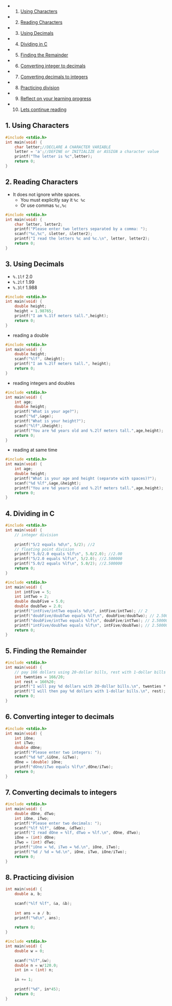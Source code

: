 <!-- vscode-markdown-toc -->
* 1. [Using Characters](#UsingCharacters)
* 2. [Reading Characters](#ReadingCharacters)
* 3. [Using Decimals](#UsingDecimals)
* 4. [Dividing in C](#DividinginC)
* 5. [Finding the Remainder](#FindingtheRemainder)
* 6. [Converting integer to decimals](#Convertingintegertodecimals)
* 7. [Converting decimals to integers](#Convertingdecimalstointegers)
* 8. [Practicing division](#Practicingdivision)
* 9. [Reflect on your learning progress](#Reflectonyourlearningprogress)
* 10. [Lets continue reading](#Letscontinuereading)

<!-- vscode-markdown-toc-config
	numbering=true
	autoSave=true
	/vscode-markdown-toc-config -->
<!-- /vscode-markdown-toc -->



##  1. <a name='UsingCharacters'></a>Using Characters

``` c
#include <stdio.h>
int main(void) {
    char letter;//DECLARE A CHARACTER VARIABLE
    letter = 'a';//DEFINE or INITIALIZE or ASSIGN a character value
    printf("The letter is %c",letter);
    return 0;
}
```

##  2. <a name='ReadingCharacters'></a>Reading Characters
- It does not ignore white spaces.
  - You must explicitly say it `%c %c`
  - Or use commas `%c,%c`

``` c
#include <stdio.h>
int main(void) {
    char letter, letter2;
    printf("Please enter two letters separated by a comma: ");
    scanf("%c,%c", &letter, &letter2);
    printf("I read the letters %c and %c.\n", letter, letter2);
    return 0;
}
```


##  3. <a name='UsingDecimals'></a>Using Decimals
- `%.1lf` 2.0
- `%.2lf` 1.99
- `%.3lf` 1.988

``` c
#include <stdio.h>
int main(void) {
    double height;
    height = 1.98765;
    printf("I am %.1lf meters tall.",height);
    return 0;
}
```

- reading a double
``` c
#include <stdio.h>
int main(void) {
    double height;
    scanf("%lf", &height);
    printf("I am %.2lf meters tall.", height);
    return 0;
}
```

- reading integers and doubles

``` c
#include <stdio.h>
int main(void) {
    int age;
    double height;
    printf("What is your age?");
    scanf("%d",&age);
    printf("What is your height?");
    scanf("%lf",&height);
    printf("You are %d years old and %.2lf meters tall.",age,height);
    return 0;
}
```

- reading at same time 

``` c
#include <stdio.h>
int main(void) {
    int age;
    double height;
    printf("What is your age and height (separate with spaces)?");
    scanf("%d %lf",&age,&height);
    printf("You are %d years old and %.2lf meters tall.",age,height);
    return 0;
}
```
##  4. <a name='DividinginC'></a>Dividing in C

``` c
#include <stdio.h>
int main(void) {
    // integer division
    
    printf("5/2 equals %d\n", 5/2); //2
    // floating point division
    printf("5.0/2.0 equals %lf\n", 5.0/2.0); //2.00
    printf("5/2.0 equals %lf\n", 5/2.0); //2.500000
    printf("5.0/2 equals %lf\n", 5.0/2); //2.500000
    return 0;
}
```

``` c
#include <stdio.h>
int main(void) {
    int intFive = 5;
    int intTwo = 2;
    double doubFive = 5.0;
    double doubTwo = 2.0;
    printf("intFive/intTwo equals %d\n", intFive/intTwo); // 2
    printf("doubFive/doubTwo equals %lf\n", doubFive/doubTwo); // 2.500000
    printf("doubFive/intTwo equals %lf\n", doubFive/intTwo); // 2.500000
    printf("intFive/doubTwo equals %lf\n", intFive/doubTwo); // 2.500000
    return 0;
}
```
##  5. <a name='FindingtheRemainder'></a>Finding the Remainder

``` c
#include <stdio.h>
int main(void) {
    // pay 166 dollars using 20-dollar bills, rest with 1-dollar bills
    int twenties = 166/20;
    int rest = 166%20;
    printf("I will pay %d dollars with 20-dollar bills.\n", twenties * 20);
    printf("I will then pay %d dollars with 1-dollar bills.\n", rest);
    return 0;
}
```

##  6. <a name='Convertingintegertodecimals'></a>Converting integer to decimals

``` c
#include <stdio.h>
int main(void) {
    int iOne;
    int iTwo;
    double dOne;
    printf("Please enter two integers: ");
    scanf("%d %d",&iOne, &iTwo);
    dOne = (double) iOne;
    printf("dOne/iTwo equals %lf\n",dOne/iTwo);
    return 0;
}
```

##  7. <a name='Convertingdecimalstointegers'></a>Converting decimals to integers

``` c
#include <stdio.h>
int main(void) {
    double dOne, dTwo;
    int iOne, iTwo;
    printf("Please enter two decimals: ");
    scanf("%lf %lf", &dOne, &dTwo);
    printf("I read dOne = %lf, dTwo = %lf.\n", dOne, dTwo);
    iOne = (int) dOne;
    iTwo = (int) dTwo;
    printf("iOne = %d, iTwo = %d.\n", iOne, iTwo);
    printf("%d / %d = %d.\n", iOne, iTwo, iOne/iTwo);
    return 0;
}
```


##  8. <a name='Practicingdivision'></a>Practicing division

``` c
int main(void) {
    double a, b;
    
    scanf("%lf %lf", &a, &b);
    
    int ans = a / b;
    printf("%d\n", ans);
    
    return 0;
}
```

``` c
#include <stdio.h>
int main(void) {
    double w = 0;
    
    scanf("%lf",&w);
    double n = w/120.0;
    int in = (int) n;
    
    in += 1;
    
    printf("%d", in*45);
    return 0;
}
```


